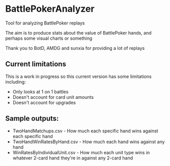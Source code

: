 # BattlePokerAnalyzer

Tool for analyzing BattlePoker replays

The aim is to produce stats about the value of BattlePoker hands, and perhaps some visual charts or something

Thank you to BotD, AMDG and sunxia for providing a lot of replays

## Current limitations

This is a work in progress so this current version has some limitations including:

* Only looks at 1 on 1 battles
* Doesn't account for card unit amounts
* Doesn't account for upgrades

## Sample outputs:

* TwoHandMatchups.csv - How much each specific hand wins against each specific hand
* TwoHandWinRatesByHand.csv - How much each hand wins against any hand
* WinRatesByIndividualUnit.csv - How much each unit type wins in whatever 2-card hand they're in against any 2-card hand
